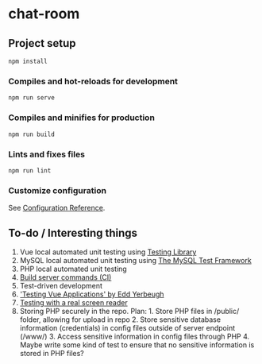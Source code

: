 # chat-room

## Project setup
```
npm install
```

### Compiles and hot-reloads for development
```
npm run serve
```

### Compiles and minifies for production
```
npm run build
```

### Lints and fixes files
```
npm run lint
```

### Customize configuration
See [Configuration Reference](https://cli.vuejs.org/config/).

## To-do / Interesting things

1. Vue local automated unit testing using [Testing Library](https://testing-library.com/docs/)
1. MySQL local automated unit testing using [The MySQL Test Framework](https://dev.mysql.com/doc/dev/mysql-server/latest/PAGE_MYSQL_TEST_RUN.html)
1. PHP local automated unit testing
1. [Build server commands (CI)](https://docs.github.com/en/actions/learn-github-actions/introduction-to-github-actions)
1. Test-driven development
1. ['Testing Vue Applications' by Edd Yerbeugh](https://www.manning.com/books/testing-vue-js-applications)
1. [Testing with a real screen reader](https://developer.mozilla.org/en-US/docs/Learn/Tools_and_testing/Cross_browser_testing/Accessibility#screenreaders)
1. Storing PHP securely in the repo. Plan: 1. Store PHP files in /public/ folder, allowing for upload in repo 2. Store sensitive database information (credentials) in config files outside of server endpoint (/www/) 3. Access sensitive information in config files through PHP 4. Maybe write some kind of test to ensure that no sensitive information is stored in PHP files?
